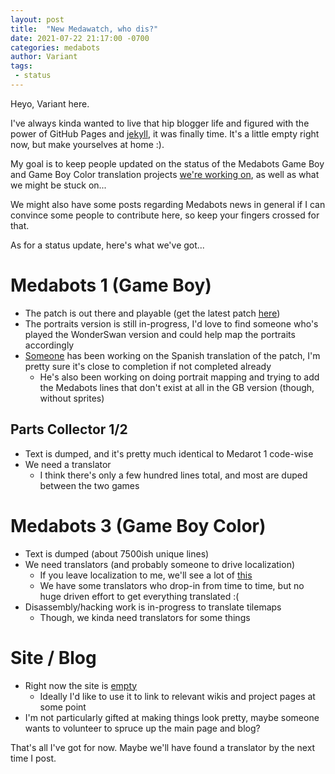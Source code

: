 ```yaml
---
layout: post
title:  "New Medawatch, who dis?"
date: 2021-07-22 21:17:00 -0700
categories: medabots
author: Variant
tags:
 - status
---
```

Heyo, Variant here.

I've always kinda wanted to live that hip blogger life and figured with the power of GitHub Pages and [jekyll][jekyll-gh], it was finally time. It's a little empty right now, but make yourselves at home :).

My goal is to keep people updated on the status of the Medabots Game Boy and Game Boy Color translation projects [we're working on][medabots-gh], as well as what we might be stuck on... 

We might also have some posts regarding Medabots news in general if I can convince some people to contribute here, so keep your fingers crossed for that.

As for a status update, here's what we've got...

# Medabots 1 (Game Boy)
* The patch is out there and playable (get the latest patch [here][medarot1-latest])
* The portraits version is still in-progress, I'd love to find someone who's played the WonderSwan version and could help map the portraits accordingly
* [Someone][hideto-twitter] has been working on the Spanish translation of the patch, I'm pretty sure it's close to completion if not completed already
	* He's also been working on doing portrait mapping and trying to add the Medabots lines that don't exist at all in the GB version (though, without sprites)

## Parts Collector 1/2
* Text is dumped, and it's pretty much identical to Medarot 1 code-wise
* We need a translator
	* I think there's only a few hundred lines total, and most are duped between the two games

# Medabots 3 (Game Boy Color)
* Text is dumped (about 7500ish unique lines)
* We need translators (and probably someone to drive localization)
	* If you leave localization to me, we'll see a lot of [this][holy-medaroli]
	* We have some translators who drop-in from time to time, but no huge driven effort to get everything translated :(
* Disassembly/hacking work is in-progress to translate tilemaps
	* Though, we kinda need translators for some things

# Site / Blog
* Right now the site is [empty][medabots-site]
	* Ideally I'd like to use it to link to relevant wikis and project pages at some point
* I'm not particularly gifted at making things look pretty, maybe someone wants to volunteer to spruce up the main page and blog?

That's all I've got for now. Maybe we'll have found a translator by the next time I post.

[jekyll-gh]:   https://github.com/jekyll/jekyll
[medabots-gh]: https://github.com/Medabots
[medarot1-latest]: https://github.com/Medabots/medarot1/releases/latest
[hideto-twitter]: https://twitter.com/OnionBoy0
[medarot1-pc-gh]: https://github.com/Medabots/medarot1-pc
[holy-medaroli]: https://medabots.github.io/medarot3_dialog-previewer-js/index.html?t=%3C@LL,02,00%3EThe%20streets%20ain%27t%20ready%20for%3CD3%3Ethis.%0A%3C@RR,00,06%3EHoly%20Meda-roli!%3C*04%3E
[medabots-site]: https://medabots.github.io